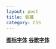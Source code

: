 ```yaml
---
layout: post
title: 收藏
category: CSS
---
```


**[图标字体](http://icomoon.io/app/)**
**[谷歌字体](http://www.google.com/fonts)**
